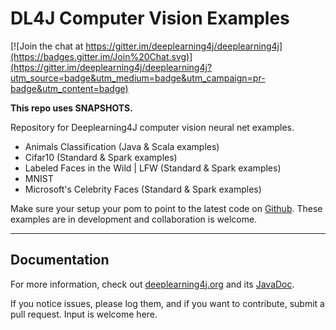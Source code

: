 # DL4J Computer Vision Examples

[![Join the chat at https://gitter.im/deeplearning4j/deeplearning4j](https://badges.gitter.im/Join%20Chat.svg)](https://gitter.im/deeplearning4j/deeplearning4j?utm_source=badge&utm_medium=badge&utm_campaign=pr-badge&utm_content=badge)

**This repo uses SNAPSHOTS.** 

Repository for Deeplearning4J computer vision neural net examples. 

- Animals Classification (Java & Scala examples)
- Cifar10 (Standard & Spark examples)
- Labeled Faces in the Wild | LFW (Standard & Spark examples)
- MNIST 
- Microsoft's Celebrity Faces (Standard & Spark examples)

Make sure your setup your pom to point to the latest code on [Github](http://deeplearning4j.org/snapshot). These examples are in development and collaboration is welcome.

---

## Documentation
For more information, check out [deeplearning4j.org](http://deeplearning4j.org/) and its [JavaDoc](http://deeplearning4j.org/doc/).

If you notice issues, please log them, and if you want to contribute, submit a pull request. Input is welcome here.


